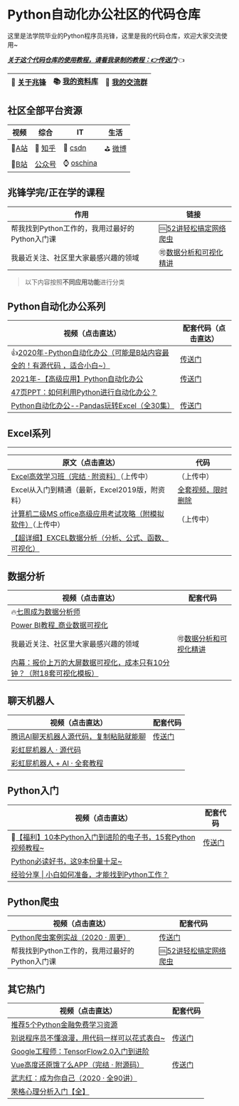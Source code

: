 

# Python自动化办公社区的代码仓库

这里是法学院毕业的Python程序员兆锋，这里是我的代码仓库，欢迎大家交流使用~

*<u>**关于这个代码仓库的使用教程，请看我录制的教程：👉[传送门](https://www.bilibili.com/video/BV1Ry4y1m7Ai)**</u>*👈



| 🎯  [关于兆锋](https://mp.weixin.qq.com/s/UrJ5PkRWYydaajGetUqFYQ)   |  📚 [我的资料库](http://t.cn/A6Gkrbzw)   |  🚸 [我的交流群](https://mp.weixin.qq.com/s/6cR5fMSCtdI5sJdWiDwhOA)   |
| ---- | ---- | ---- |

## 社区全部平台资源

| 视频                                         | 综合                                              | IT                                              | 生活                                     |
| -------------------------------------------- | ------------------------------------------------- | ----------------------------------------------- | ---------------------------------------- |
| 🎪[A站](https://www.acfun.cn/u/35901274)      | 🚀 [知乎](https://www.zhihu.com/people/a-fei-2020) | 🎉 [csdn](https://blog.csdn.net/weixin_42321517) | ⛳ [微博](https://weibo.com/u/7411061007) |
| 🚗[B站](https://space.bilibili.com/259649365) | [公众号](http://t.cn/A6Gkrbzw)                    | ⌚ [oschina](https://my.oschina.net/u/3888978)   |                                          |



## 兆锋学完/正在学的课程

| 作用                                           | 链接                                                         |
| ---------------------------------------------- | ------------------------------------------------------------ |
| 帮我找到Python工作的，我用过最好的Python入门课 | 🆒[52讲轻松搞定网络爬虫](https://mp.weixin.qq.com/s/dUpSxPgTRMGTb5T7-Ya9Ow) |
| 我最近关注、社区里大家最感兴趣的领域           | 🉑[数据分析和可视化精讲](http://t.cn/A6qlcSCV)                |



> 以下内容按照**不同应用功能**进行分类


## Python自动化办公系列

| 视频（点击直达）                                             | 配套代码（点击直达）                                         |
| ------------------------------------------------------------ | ------------------------------------------------------------ |
| 👍[2020年-Python自动化办公（可能是B站内容最全的！有源代码 ，适合小白~）](https://www.bilibili.com/video/BV12K411N7nx) | [传送门](https://mp.weixin.qq.com/s/XXi1XrQov9U7JFlAZBwDkw)  |
| [2021年-【高级应用】Python自动化办公](https://www.bilibili.com/video/BV1Ty4y1D7wZ) | [传送门](https://github.com/zhaofeng092/python_auto_office/tree/master/B%E7%AB%99/%E3%80%90%E9%AB%98%E7%BA%A7%E5%BA%94%E7%94%A8%E3%80%91Python%E8%87%AA%E5%8A%A8%E5%8C%96%E5%8A%9E%E5%85%AC/code) |
| [47页PPT：如何利用Python进行自动化办公？](https://mp.weixin.qq.com/s/k4opXSWsgjBGpu8aUVetSw) |                                                              |
| [Python自动化办公--Pandas玩转Excel（全30集）](https://www.bilibili.com/video/BV1hk4y1C73S) | [传送门](https://mp.weixin.qq.com/s/842wU4tJGrKXULHJ9EgvAA)  |

## Excel系列

------

| 原文（点击直达）                                             | 代码                                                         |
| ------------------------------------------------------------ | ------------------------------------------------------------ |
| [Excel高效学习班（完结 · 附资料）](https://www.acfun.cn/v/ac21081575)（上传中） | （上传中）                                                   |
| Excel从入门到精通（最新，Excel2019版，附资料）               | [全套视频，限时删除](https://mp.weixin.qq.com/s/a7sV6d-UfIqSYxxgyTr_8A) |
| [计算机二级MS office高级应用考试攻略（附模拟软件）](https://www.acfun.cn/v/ac21081586)（上传中） | （上传中）                                                   |
| [【超详细】EXCEL数据分析（分析、公式、函数、可视化）](https://www.bilibili.com/video/BV195411t7vN) |                                                              |



## 数据分析

| 视频（点击直达）                                             | 配套代码                                      |
| ------------------------------------------------------------ | --------------------------------------------- |
| 🔥[七周成为数据分析师](https://www.acfun.cn/v/ac19843284)     |                                               |
| [Power BI教程_商业数据可视化](https://www.acfun.cn/v/ac19838235) |                                               |
| 我最近关注、社区里大家最感兴趣的领域                         | 🉑[数据分析和可视化精讲](http://t.cn/A6qlcSCV) |
| [内幕：报价上万的大屏数据可视化，成本只有10分钟？（附18套可视化模板）](https://www.bilibili.com/video/BV1Kz4y1r76w) |                                               |



## 聊天机器人

| 视频（点击直达）                                             | 配套代码                                                     |
| ------------------------------------------------------------ | ------------------------------------------------------------ |
| [腾讯AI聊天机器人源代码，复制粘贴就能聊](https://mp.weixin.qq.com/s/8ZdQtc2zlkUVG_g8__RlJA) | [传送门]([https://gitee.com/zhaofeng092/python_auto_office/blob/master/%E5%85%AC%E4%BC%97%E5%8F%B7/%E8%85%BE%E8%AE%AFAI%E8%81%8A%E5%A4%A9%E6%9C%BA%E5%99%A8%E4%BA%BA%E6%BA%90%E4%BB%A3%E7%A0%81%EF%BC%8C%E5%A4%8D%E5%88%B6%E7%B2%98%E8%B4%B4%E5%B0%B1%E8%83%BD%E8%81%8A.py](https://gitee.com/zhaofeng092/python_auto_office/blob/master/公众号/腾讯AI聊天机器人源代码，复制粘贴就能聊.py)) |
| [彩虹屁机器人 · 源代码](https://mp.weixin.qq.com/s/KarWOWBxpx2x6V02K2sPHQ) |                                                              |
| [彩虹屁机器人 + AI · 全套教程](http://t.cn/A6qaFUZw)         |                                                              |

[](https://mp.weixin.qq.com/s/x-OgceFo2TuILQMUduCmZw)

## Python入门

| 视频（点击直达）                                             | 配套代码                                                    |
| ------------------------------------------------------------ | ----------------------------------------------------------- |
| 🍓[【福利】10本Python入门到进阶的电子书，15套Python视频教程~](https://mp.weixin.qq.com/s/J4zNQ1heLmZyQBGremqbPQ) | [传送门](https://mp.weixin.qq.com/s/842wU4tJGrKXULHJ9EgvAA) |
| [Python必读好书，这9本份量十足~](https://mp.weixin.qq.com/s/5YTIsyGj0ut5JA8apddVbQ) |                                                             |
| [经验分享 \| 小白如何准备，才能找到Python工作？](https://mp.weixin.qq.com/s/MzfcN6-d7zpzWujPyKO9uA) |                                                             |



## Python爬虫

| 视频（点击直达）                                             | 配套代码                                                     |
| ------------------------------------------------------------ | ------------------------------------------------------------ |
| [Python爬虫案例实战（2020 · 周更）](https://www.bilibili.com/video/BV15E411P7ey?p=1) | [传送门](https://github.com/zhaofeng092/python_auto_office/tree/master/B%E7%AB%99/Python%E7%88%AC%E8%99%AB%E6%A1%88%E4%BE%8B%E5%AE%9E%E6%88%98%EF%BC%882020%20%C2%B7%20%E5%91%A8%E6%9B%B4%EF%BC%89) |
| 帮我找到Python工作的，我用过最好的Python入门课               | 🆒[52讲轻松搞定网络爬虫](https://mp.weixin.qq.com/s/dUpSxPgTRMGTb5T7-Ya9Ow) |



## 其它热门

| 视频（点击直达）                                             | 配套代码                                                     |
| ------------------------------------------------------------ | ------------------------------------------------------------ |
| [推荐5个Python金融免费学习资源](https://mp.weixin.qq.com/s/x-OgceFo2TuILQMUduCmZw) |                                                              |
| [别说程序员不懂浪漫，用代码一样可以花式表白~](https://www.bilibili.com/video/BV1zi4y1V73n) | [传送门](https://github.com/zhaofeng092/python_auto_office/tree/master/B%E7%AB%99/%E5%88%AB%E8%AF%B4%E7%A8%8B%E5%BA%8F%E5%91%98%E4%B8%8D%E6%87%82%E6%B5%AA%E6%BC%AB%EF%BC%8C%E7%94%A8%E4%BB%A3%E7%A0%81%E4%B8%80%E6%A0%B7%E5%8F%AF%E4%BB%A5%E8%8A%B1%E5%BC%8F%E8%A1%A8%E7%99%BD~) |
| [Google工程师：TensorFlow2.0入门到进阶](https://www.acfun.cn/v/ac18888954) |                                                              |
| [Vue高度还原饿了么APP（完结 · 附源码）](https://www.acfun.cn/v/ac21081272) | [传送门](https://mp.weixin.qq.com/s/ftN_CNEN7EgBlWteioSgog)  |
| [武志红：成为你自己（2020 · 全90讲）](https://www.bilibili.com/video/BV1mi4y1j7DF) |                                                              |
| [荣格心理分析入门【全】](https://www.acfun.cn/v/ac20499334)  |                                                              |


